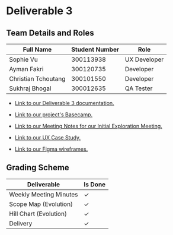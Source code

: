 # Deliverable 3

## Team Details and Roles

| Full Name | Student Number | Role |
|------|------|------|
| Sophie Vu | 300113938| UX Developer |
| Ayman Fakri | 300120735 | Developer |
| Christian Tchoutang | 300101550 | Developer |
| Sukhraj Bhogal | 300012635 | QA Tester |

* [Link to our Deliverable 3 documentation.](https://github.com/vusophie/SEG4105_term_project/blob/deli3/SEG4105%20-%20Deliverable%20%233.pdf) 

* [Link to our project's Basecamp.](https://3.basecamp.com/5683730/buckets/34874669/todosets/6682283312)

* [Link to our Meeting Notes for our Initial Exploration Meeting.](https://github.com/vusophie/SEG4105_term_project/blob/deli3/SEG4105%20-%20Initial%20Exploration%20Meeting.pdf)

* [Link to our UX Case Study.](https://github.com/vusophie/SEG4105_term_project/blob/deli3/UX%20Case%20Study%20Painter%E2%80%99s%20Paradise%20Student%20Discount%20Integration.pdf)

* [Link to our Figma wireframes.](https://github.com/vusophie/SEG4105_term_project/blob/deli3/wirefames.fig)

## Grading Scheme

| Deliverable | Is Done |
|------|------|
| Weekly Meeting Minutes | &check; |
| Scope Map (Evolution) | &check; |
| Hill Chart (Evolution) | &check; |
| Delivery | &check; |

